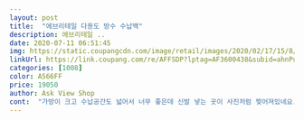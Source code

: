 ```yaml
---
layout: post 
title:  "에브리테일 다용도 방수 수납백" 
description: 에브리테일 ..
date: 2020-07-11 06:51:45 
img: https://static.coupangcdn.com/image/retail/images/2020/02/17/15/8/81ced297-2a1e-4d62-8078-e8155cc762ef.jpg 
linkUrl: https://link.coupang.com/re/AFFSDP?lptag=AF3600438&subid=ahnPublicAsk&pageKey=1269107298&itemId=2273007475&vendorItemId=70270203621&traceid=V0-113-7cc71c3c063161df 
categories: [1008] 
color: A566FF 
price: 19050 
author: Ask View Shop 
cont:  "가방이 크고 수납공간도 넓어서 너무 좋은데 신발 넣는 곳이 사진처럼 찢어져있네요.<br/>.<br/><br/>내일 당장 놀러 가서 교환하지 못하는 점이 너무 아쉬워요ㅜㅜ<br/>상품소개에 디테일컷좀 더 추가해야할듯 안보이던손잡이라던가 캐리어체결부위같은건 왜 빼먹으셨대ㅋㅋㅋ<br/>아 이거 정말 잘샀어요 1박2일 놀러갈때 간단히 짐꾸릴려구 주문햇는데 가방 디자인도 괜찮구요 배송도 빨라서 좋아요 생각보다 많이 넣을수있구요 여름 같을때는 레쉬가드나 수영복 속옷같은거 젖은거 넣어야할때 있잖아요 근데 안에 방수처리된 수납공간이 따로 있더라구요 완전 잘샀어요 가격도 괜찮고 완전 대만족이예요♡<br/>찢어진 거 빼면 완벽합니다!<br/>" 
---
```

